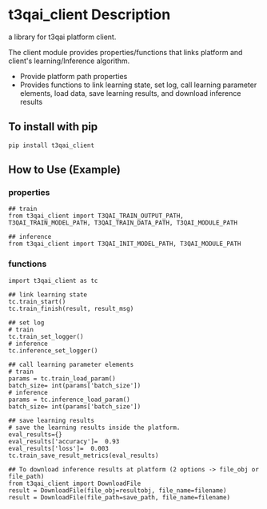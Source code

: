 # t3qai_client Description
a library for t3qai platform client.

The client module provides properties/functions
that links platform and client's learning/Inference algorithm.

- Provide platform path properties
- Provides functions to link learning state, set log, call learning parameter elements, load data, save learning results, and download inference results

## To install with pip
```
pip install t3qai_client

```

## How to Use (Example)
### properties
```
## train
from t3qai_client import T3QAI_TRAIN_OUTPUT_PATH, T3QAI_TRAIN_MODEL_PATH, T3QAI_TRAIN_DATA_PATH, T3QAI_MODULE_PATH

## inference
from t3qai_client import T3QAI_INIT_MODEL_PATH, T3QAI_MODULE_PATH
```

### functions
```
import t3qai_client as tc

## link learning state
tc.train_start()
tc.train_finish(result, result_msg)

## set log
# train
tc.train_set_logger()
# inference
tc.inference_set_logger()

## call learning parameter elements
# train
params = tc.train_load_param()
batch_size= int(params['batch_size'])
# inference
params = tc.inference_load_param()
batch_size= int(params['batch_size'])

## save learning results
# save the learning results inside the platform.
eval_results={}
eval_results['accuracy']=  0.93
eval_results['loss']=  0.003
tc.train_save_result_metrics(eval_results)

## To download inference results at platform (2 options -> file_obj or file_path)
from t3qai_client import DownloadFile
result = DownloadFile(file_obj=resultobj, file_name=filename)
result = DownloadFile(file_path=save_path, file_name=filename)
```